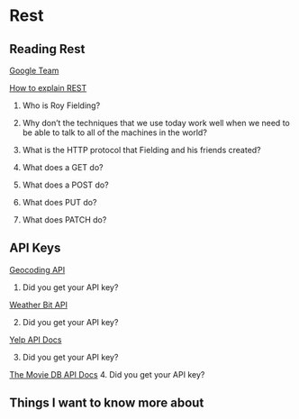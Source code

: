 # Rest

## Reading Rest

[Google Team](https://www.nytimes.com/2016/02/28/magazine/what-google-learned-from-its-quest-to-build-the-perfect-team.html)

[How to explain REST](https://gist.github.com/brookr/5977550)

1. Who is Roy Fielding?

2. Why don’t the techniques that we use today work well when we need to be able to talk to all of the machines in the world?

3. What is the HTTP protocol that Fielding and his friends created?

4. What does a GET do?

5. What does a POST do?

6. What does PUT do?

7. What does PATCH do?

## API Keys

[Geocoding API](https://locationiq.com/)

1. Did you get your API key?

[Weather Bit API](https://www.weatherbit.io/)

2. Did you get your API key?

[Yelp API Docs](https://www.yelp.com/developers/documentation/v3/business_search)

3. Did you get your API key?

[The Movie DB API Docs](https://developers.themoviedb.org/3/getting-started/introduction) 4. Did you get your API key?

## Things I want to know more about

